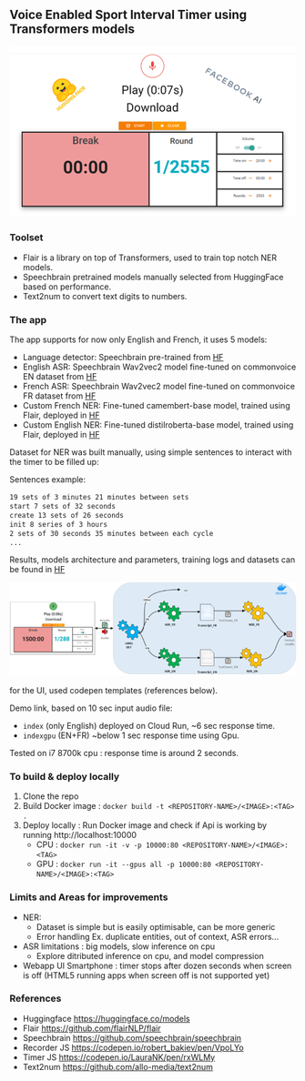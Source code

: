## Voice Enabled Sport Interval Timer using Transformers models

<img src="docs/pres.png" width=800px/>

### Toolset

- Flair is a library on top of Transformers, used to train top notch NER models.
- Speechbrain pretrained models manually selected from HuggingFace based on performance.
- Text2num to convert text digits to numbers.

### The app
The app supports for now only English and French, it uses 5 models:
- Language detector: Speechbrain pre-trained from [HF](https://huggingface.co/speechbrain/lang-id-commonlanguage_ecapa)
- English ASR: Speechbrain Wav2vec2 model fine-tuned on commonvoice EN dataset from [HF](https://huggingface.co/speechbrain/asr-wav2vec2-commonvoice-en)
- French ASR: Speechbrain Wav2vec2 model fine-tuned on commonvoice FR dataset from [HF](https://huggingface.co/speechbrain/asr-wav2vec2-commonvoice-fr)
- Custom French NER: Fine-tuned camembert-base model, trained using Flair, deployed in [HF](https://huggingface.co/amtam0)
- Custom English NER: Fine-tuned distilroberta-base model, trained using Flair, deployed in [HF](https://huggingface.co/amtam0)

Dataset for NER was built manually, using simple sentences to interact with the timer to be filled up:

Sentences example:
```
19 sets of 3 minutes 21 minutes between sets
start 7 sets of 32 seconds
create 13 sets of 26 seconds
init 8 series of 3 hours
2 sets of 30 seconds 35 minutes between each cycle
...
```

Results, models architecture and parameters, training logs and datasets can be found in [HF](https://huggingface.co/amtam0)

<img src="docs/flow.png" width=800px/>

for the UI, used codepen templates (references below).

Demo link, based on 10 sec input audio file:
- `index` (only English) deployed on Cloud Run, ~6 sec response time. 
- `indexgpu` (EN+FR) ~below 1 sec response time using Gpu.

Tested on i7 8700k cpu : response time is around 2 seconds.

### To build & deploy locally
1. Clone the repo
2. Build Docker image : `docker build -t <REPOSITORY-NAME>/<IMAGE>:<TAG> .`
2. Deploy locally : Run Docker image and check if Api is working by running http://localhost:10000
    - CPU : `docker run -it -v -p 10000:80 <REPOSITORY-NAME>/<IMAGE>:<TAG>`
    - GPU : `docker run -it --gpus all -p 10000:80 <REPOSITORY-NAME>/<IMAGE>:<TAG>`

### Limits and Areas for improvements
- NER:
    - Dataset is simple but is easily optimisable, can be more generic
    - Error handling Ex. duplicate entities, out of context, ASR errors...
- ASR limitations : big models, slow inference on cpu
    - Explore ditributed inference on cpu, and model compression
- Webapp UI Smartphone : timer stops after dozen seconds when screen is off (HTML5 running apps when screen off is not supported yet)

### References
- Huggingface https://huggingface.co/models
- Flair https://github.com/flairNLP/flair
- Speechbrain https://github.com/speechbrain/speechbrain
- Recorder JS https://codepen.io/robert_bakiev/pen/VpoLYo
- Timer JS https://codepen.io/LauraNK/pen/rxWLMy
- Text2num https://github.com/allo-media/text2num
